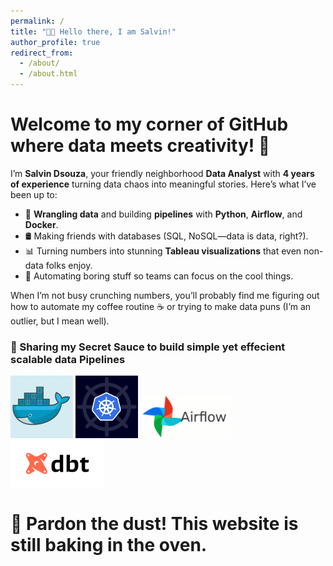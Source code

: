 ```yaml
---
permalink: /
title: "👋🏻 Hello there, I am Salvin!"
author_profile: true
redirect_from: 
  - /about/
  - /about.html
---
```


#  Welcome to my corner of GitHub where data meets creativity! 🎉  

I’m **Salvin Dsouza**, your friendly neighborhood **Data Analyst** with **4 years of experience** turning data chaos into meaningful stories. Here’s what I’ve been up to:  
- 🔄 **Wrangling data** and building **pipelines** with **Python**, **Airflow**, and **Docker**.  
- 🛢️ Making friends with databases (SQL, NoSQL—data is data, right?).  
- 📊 Turning numbers into stunning **Tableau visualizations** that even non-data folks enjoy.  
- 🤖 Automating boring stuff so teams can focus on the cool things.  

When I’m not busy crunching numbers, you’ll probably find me figuring out how to automate my coffee routine ☕ or trying to make data puns (I’m an outlier, but I mean well).  

<!-- ### 🔗 Check Out My Projects  
Dive in and explore! From scalable pipelines to dashboards that actually make sense, I’ve got something for everyone who loves data as much as I do. Let’s make data awesome together! 🎢  
🔗 Broken link? Not a chance! 🚀 This rocket’s launching soon—just looking for the "ON" switch. 🛠️✨ Hang tight! 😄    -->



### 🤫 Sharing my Secret Sauce to build simple yet effecient scalable data Pipelines 
<img src="https://github.com/salvindsouza/Portfolio/blob/master/images/docker.gif?raw=true" alt="Docker Image" width="100" />          <img src="https://github.com/salvindsouza/Portfolio/blob/master/images/kubernetes.gif?raw=true" alt="Kubernetes" width="100" />          <img style="text-align: center;" src="https://github.com/salvindsouza/Portfolio/blob/master/images/airflow.gif?raw=true" alt="Airflow" width="150" />         <img style="text-align: center;" src="https://github.com/salvindsouza/Portfolio/blob/master/images/dbt.png?raw=true" alt="Dbt" width="150" />

# 🚧 Pardon the dust! This website is still baking in the oven.
